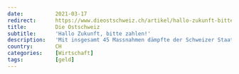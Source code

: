 ```yaml
---
date:          2021-03-17
redirect:      https://www.dieostschweiz.ch/artikel/hallo-zukunft-bitte-zahlen-KvYqVgX
title:         Die Ostschweiz
subtitle:      'Hallo Zukunft, bitte zahlen!'
description:   'Mit insgesamt 45 Massnahmen dämpfte der Schweizer Staat im Jahr 2020 die Schäden ab, die er selbst mit seiner Pandemiebekämpfung angerichtet hatte. Kollateralschäden wie Masken-Massaker und Impf-Desaster gar nicht mitgerechnet.'
country:       CH
categories:    [Wirtschaft]
tags:          [geld]
---
```

